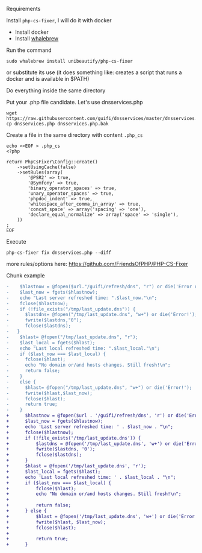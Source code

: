 Requirements

Install `php-cs-fixer`, I will do it with docker

- Install docker
- Install [whalebrew](https://github.com/bfirsh/whalebrew)

Run the command

    sudo whalebrew install unibeautify/php-cs-fixer

or substitute its use (it does something like: creates a script that runs a docker and is available in $PATH)

Do everything inside the same directory

Put your .php file candidate. Let's use dnsservices.php

    wget https://raw.githubusercontent.com/guifi/dnsservices/master/dnsservices.php
    cp dnsservices.php dnsservices.php.bak

Create a file in the same directory with content `.php_cs`

```
echo <<EOF > .php_cs
<?php

return PhpCsFixer\Config::create()
    ->setUsingCache(false)
    ->setRules(array(
        '@PSR2' => true,
        '@Symfony' => true,
        'binary_operator_spaces' => true,
        'unary_operator_spaces' => true,
        'phpdoc_indent' => true,
        'whitespace_after_comma_in_array' => true,
        'concat_space' => array('spacing' => 'one'),
        'declare_equal_normalize' => array('space' => 'single'),
    ))
;
EOF
```

Execute

    php-cs-fixer fix dnsservices.php --diff

more rules/options here: https://github.com/FriendsOfPHP/PHP-CS-Fixer


Chunk example

``` diff
-    $hlastnow = @fopen($url."/guifi/refresh/dns", "r") or die('Error reading last dns refresh from remote server\n');
-    $last_now = fgets($hlastnow);
-    echo "Last server refreshed time: ".$last_now."\n";
-    fclose($hlastnow);
-    if (!file_exists("/tmp/last_update.dns")) {
-      $lastdns= @fopen("/tmp/last_update.dns", "w+") or die('Error!');
-      fwrite($lastdns,"0");
-      fclose($lastdns);
-   }
-    $hlast= @fopen("/tmp/last_update.dns", "r");
-    $last_local = fgets($hlast);
-    echo "Last local refreshed time: ".$last_local."\n";
-    if ($last_now === $last_local) {
-      fclose($hlast);
-      echo "No domain or/and hosts changes. Still fresh!\n";
-      return false;
-    }
-    else {
-      $hlast= @fopen("/tmp/last_update.dns", "w+") or die('Error!');
-      fwrite($hlast,$last_now);
-      fclose($hlast);
-      return true;
-    }
+      $hlastnow = @fopen($url . '/guifi/refresh/dns', 'r') or die('Error reading last dns refresh from remote server\n');
+      $last_now = fgets($hlastnow);
+      echo 'Last server refreshed time: ' . $last_now . "\n";
+      fclose($hlastnow);
+      if (!file_exists('/tmp/last_update.dns')) {
+          $lastdns = @fopen('/tmp/last_update.dns', 'w+') or die('Error!');
+          fwrite($lastdns, '0');
+          fclose($lastdns);
+      }
+      $hlast = @fopen('/tmp/last_update.dns', 'r');
+      $last_local = fgets($hlast);
+      echo 'Last local refreshed time: ' . $last_local . "\n";
+      if ($last_now === $last_local) {
+          fclose($hlast);
+          echo "No domain or/and hosts changes. Still fresh!\n";
+
+          return false;
+      } else {
+          $hlast = @fopen('/tmp/last_update.dns', 'w+') or die('Error!');
+          fwrite($hlast, $last_now);
+          fclose($hlast);
+
+          return true;
+      }
```
